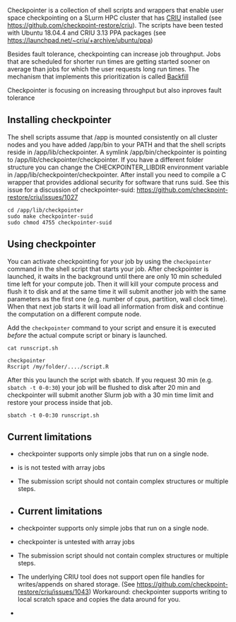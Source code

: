 
Checkpointer is a collection of shell scripts and wrappers that enable user space checkpointing on a SLurm HPC cluster that has [CRIU](https://criu.org) installed (see https://github.com/checkpoint-restore/criu). The scripts have been tested with Ubuntu 18.04.4 and CRIU 3.13 PPA packages (see https://launchpad.net/~criu/+archive/ubuntu/ppa)  

Besides fault tolerance, checkpointing can increase job throughput. Jobs that are scheduled for shorter run times are getting started sooner on average than jobs for which the user requests long run times. The mechanism that implements this prioritization is called [Backfill](https://www.zedat.fu-berlin.de/HPC/EN/Backfill)


Checkpointer is focusing on increasing throughput but also inproves fault tolerance 

## Installing checkpointer

The shell scripts assume that /app is mounted consistently on all cluster nodes and you have added /app/bin to your PATH and that the shell scripts reside in /app/lib/checkpointer. A symlink /app/bin/checkpointer is pointing to /app/lib/checkpointer/checkpointer. If you have a different folder structure you can change the CHECKPOINTER_LIBDIR environment variable in /app/lib/checkpointer/checkpointer. After install you need to compile a C wrapper that provides addional security for software that runs suid. See this issue for a discussion of checkpointer-suid:  https://github.com/checkpoint-restore/criu/issues/1027 

```
cd /app/lib/checkpointer
sudo make checkpointer-suid
sudo chmod 4755 checkpointer-suid
```

## Using checkpointer

You can activate checkpointing for your job by using the `checkpointer` command in the shell script that starts your job. After checkpointer is launched, it waits in the background until there are only 10 min scheduled time left for your compute job. Then it will kill your compute process and flush it to disk and at the same time it will submit another job with the same parameters as the first one (e.g. number of cpus, partition, wall clock time). When that next job starts it will load all information from disk and continue the computation on a different compute node.

Add the `checkpointer` command to your script and ensure it is executed *before* the actual compute script or binary is launched.

```
cat runscript.sh

checkpointer 
Rscript /my/folder/..../script.R
```

After this you launch the script with sbatch. If you request 30 min (e.g. `sbatch -t 0-0:30`) your job will be flushed to disk after 20 min and checkpointer will submit another Slurm job with a 30 min time limit and restore your process inside that job.


```
sbatch -t 0-0:30 runscript.sh
```

## Current limitations

* checkpointer supports only simple jobs that run on a single node. 
* is is not tested with array jobs 
* The submission script should not contain complex structures or multiple steps. 
* ## Current limitations

* checkpointer supports only simple jobs that run on a single node. 
* checkpointer is untested with array jobs 
* The submission script should not contain complex structures or multiple steps.
* The underlying CRIU tool does not support open file handles for writes/appends on shared storage. (See https://github.com/checkpoint-restore/criu/issues/1043) Workaround: checkpointer supports writing to local scratch space and copies the data around for you. 
* 

